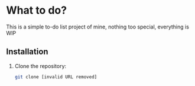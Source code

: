 # What to do?

This is a simple to-do list project of mine, nothing too special, everything is WIP

## Installation

1. Clone the repository:
   ```bash
   git clone [invalid URL removed]
   ```
